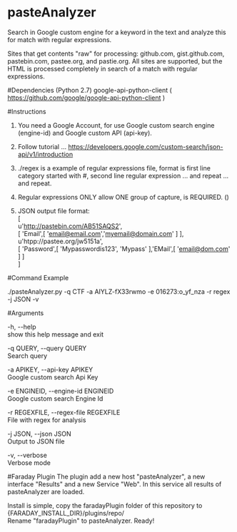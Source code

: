 # pasteAnalyzer
Search in Google custom engine for a keyword in the text and analyze this for match with regular expressions.   

Sites that get contents "raw" for processing: github.com, gist.github.com, pastebin.com, pastee.org, and pastie.org.
All sites are supported, but the HTML is processed completely in search of a match with regular expressions.

#Dependencies (Python 2.7)
google-api-python-client ( https://github.com/google/google-api-python-client )

#Instructions
1. You need a Google Account, for use Google custom search engine (engine-id) and Google custom API (api-key).
2. Follow tutorial ... https://developers.google.com/custom-search/json-api/v1/introduction

3. ./regex is a example of regular expressions file, format is first line category started with #, second line regular expression ... and repeat ... and repeat.

4. Regular expressions ONLY allow ONE group of capture, is REQUIRED. ()

5. JSON output file format:   
[   
	  u'http://pastebin.com/AB51SAQS2',   
	  [ 'Email',[ 'email@email.com','myemail@domain.com' ] ],   
	  u'htpp://pastee.org/jw5151a',   
	  [ 'Password',[ 'Mypasswordis123', 'Mypass' ],'EMail',[ 'email@dom.com' ] ]    
]

#Command Example

./pasteAnalyzer.py -q CTF -a AIYLZ-fX33rwmo -e 016273:o_yf_nza -r regex -j JSON -v

#Arguments

 -h, --help     
 					   show this help message and exit		
 
 -q QUERY, --query QUERY		
                       Search query

 -a APIKEY, --api-key APIKEY		
                       Google custom search Api Key

 -e ENGINEID, --engine-id ENGINEID		
                       Google custom search Engine Id

 -r REGEXFILE, --regex-file REGEXFILE		
                       File with regex for analysis

 -j JSON, --json JSON  
 					   Output to JSON file		
 
 -v, --verbose         
 					   Verbose mode

 
#Faraday Plugin
The plugin add a new host "pasteAnalyzer", a new interface "Results" and a new Service "Web".
In this service all results of pasteAnalyzer are loaded.

Install is simple, copy the faradayPlugin folder of this repository to {FARADAY_INSTALL_DIR}/plugins/repo/		
Rename "faradayPlugin" to pasteAnalyzer.
Ready!

